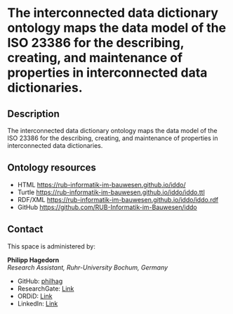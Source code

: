 # The interconnected data dictionary ontology maps the data model of the ISO 23386 for the describing, creating, and maintenance of properties in interconnected data dictionaries.

## Description
The interconnected data dictionary ontology maps the data model of the ISO 23386 for the describing, creating, and maintenance of properties in interconnected data dictionaries.

## Ontology resources
* HTML      https://rub-informatik-im-bauwesen.github.io/iddo/
* Turtle    https://rub-informatik-im-bauwesen.github.io/iddo/iddo.ttl
* RDF/XML   https://rub-informatik-im-bauwesen.github.io/iddo/iddo.rdf
* GitHub    https://github.com/RUB-Informatik-im-Bauwesen/iddo


## Contact
This space is administered by:  

**Philipp Hagedorn**  
*Research Assistant, Ruhr-University Bochum, Germany*  

* GitHub: [philhag](https://github.com/philhag)
* ResearchGate: [Link](https://www.researchgate.net/profile/Philipp-Hagedorn)
* ORDiD: [Link](https://orcid.org/0000-0002-6249-243X)
* LinkedIn: [Link](https://www.linkedin.com/in/hagedorn-philipp/)
